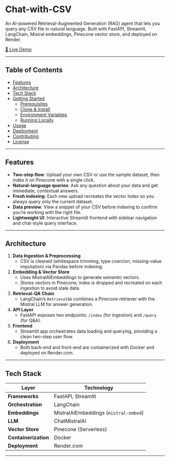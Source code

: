 # Chat-with-CSV

An AI-powered Retrieval-Augmented Generation (RAG) agent that lets you query any CSV file in natural language. Built with FastAPI, Streamlit, LangChain, Mistral embeddings, Pinecone vector store, and deployed on Render.

[🔗 Live Demo](https://chat-with-csv-vwig.onrender.com/)

---

## Table of Contents

- [Features](#features)  
- [Architecture](#architecture)  
- [Tech Stack](#tech-stack)  
- [Getting Started](#getting-started)  
  - [Prerequisites](#prerequisites)  
  - [Clone & Install](#clone--install)  
  - [Environment Variables](#environment-variables)  
  - [Running Locally](#running-locally)  
- [Usage](#usage)  
- [Deployment](#deployment)  
- [Contributing](#contributing)  
- [License](#license)  

---

## Features

- **Two-step flow**: Upload your own CSV or use the sample dataset, then index it on Pinecone with a single click.  
- **Natural-language queries**: Ask any question about your data and get immediate, contextual answers.  
- **Fresh indexing**: Each new upload recreates the vector index so you always query only the current dataset.  
- **Data preview**: View a snippet of your CSV before indexing to confirm you’re working with the right file.  
- **Lightweight UI**: Interactive Streamlit frontend with sidebar navigation and chat-style query interface.

---

## Architecture

1. **Data Ingestion & Preprocessing**  
   - CSV is cleaned (whitespace trimming, type coercion, missing-value imputation) via Pandas before indexing.  
2. **Embedding & Vector Store**  
   - Uses MistralAIEmbeddings to generate semantic vectors.  
   - Stores vectors in Pinecone; index is dropped and recreated on each ingestion to avoid stale data.  
3. **Retrieval-QA Chain**  
   - LangChain’s `RetrievalQA` combines a Pinecone retriever with the Mistral LLM for answer generation.  
4. **API Layer**  
   - FastAPI exposes two endpoints: `/index` (for ingestion) and `/query` (for Q&A).  
5. **Frontend**  
   - Streamlit app orchestrates data loading and querying, providing a clean two-step user flow.  
6. **Deployment**  
   - Both back-end and front-end are containerized with Docker and deployed on Render.com.

---

## Tech Stack

| Layer              | Technology                          |
| ------------------ | ----------------------------------- |
| **Frameworks**     | FastAPI, Streamlit                  |
| **Orchestration**  | LangChain                           |
| **Embeddings**     | MistralAIEmbeddings (`mistral-embed`) |
| **LLM**            | ChatMistralAI                       |
| **Vector Store**   | Pinecone (Serverless)               |
| **Containerization** | Docker                             |
| **Deployment**     | Render.com                          |

---


